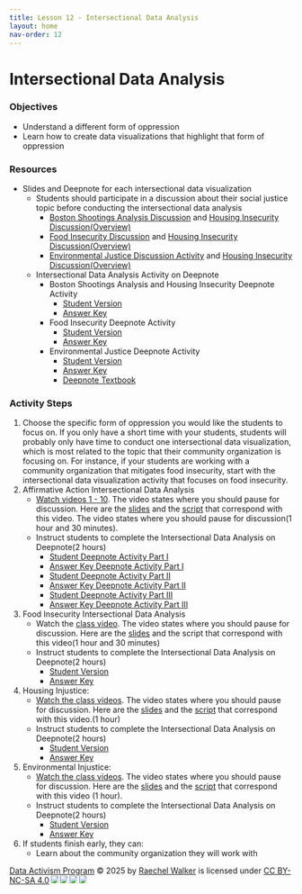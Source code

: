 ```yaml
---
title: Lesson 12 - Intersectional Data Analysis
layout: home
nav-order: 12
---
```


# Intersectional Data Analysis

### Objectives
- Understand a different form of oppression
- Learn how to create data visualizations that highlight that form of oppression

### Resources
- Slides and Deepnote for each intersectional data visualization
    - Students should participate in a discussion about their social justice topic before conducting the intersectional data analysis
        - <a href = "https://drive.google.com/file/d/1tmrOHszJBB2jpq5rsxJtV6W2rSoPtnPu/view?usp=drive_link">Boston Shootings Analysis Discussion</a> and <a href = "https://drive.google.com/file/d/1duKjhwtL7z7chP5ATJjOa882JGdGq3gU/view?usp=drive_link">Housing Insecurity Discussion(Overview)</a> 
        - <a href = "https://drive.google.com/file/d/1KVtEmIYiCTF9DbpFIr89jly0a0GJlyT8/view?usp=drive_link">Food Insecurity Discussion</a> and <a href = "https://drive.google.com/file/d/1duKjhwtL7z7chP5ATJjOa882JGdGq3gU/view?usp=drive_link">Housing Insecurity Discussion(Overview)</a>  
        - <a href = "https://drive.google.com/file/d/1IzTflXfUF2HDNCjSAfjlZsF4ooTWxvvZ/view?usp=drive_link">Environmental Justice Discussion Activity</a> and <a href = "https://drive.google.com/file/d/1duKjhwtL7z7chP5ATJjOa882JGdGq3gU/view?usp=drive_link">Housing Insecurity Discussion(Overview)</a> 
    - Intersectional Data Analysis Activity on Deepnote
        - Boston Shootings Analysis and Housing Insecurity Deepnote Activity
            - <a href = "https://deepnote.com/workspace/zyalcin-d4764c78-fb2a-417d-90ee-605c831cfba9/project/BostonShootingsAnalysis-for-Students-a4f7b167-5df3-4584-b2d4-b3e54f27c4b2/notebook/Boston%252520Shootings%252520-a307cc6d65b246d8befb3b98195a57f5">Student Version</a>
            - <a href = "https://deepnote.com/workspace/zyalcin-d4764c78-fb2a-417d-90ee-605c831cfba9/project/BostonShootingsAnalysis-Answer-key-80bfb82e-c848-4aca-9f34-ca6d080a4780/notebook/Boston%252520Shootings%252520-da9bb6712c9f482d9f162ce6b1f3f5ea">Answer Key</a>
        - Food Insecurity Deepnote Activity
            - <a href = "https://deepnote.com/workspace/sophias-workspace-083b57d7-2852-4c49-9869-ce86dcee3cdb/project/Student-Version-Analyzing-Food-Accessibility-in-Cambridge-MA-0510b53c-6124-44a4-90a8-bdc63c10e9aa/notebook/notebook-8e62ea5e32064eaeac841e5d8bcd9176">Student Version</a>
            - <a href = "https://deepnote.com/workspace/sophias-workspace-083b57d7-2852-4c49-9869-ce86dcee3cdb/project/Answer-Key-Food-Accessibility-in-Cambridge-MA-d73c099d-2be2-423c-9783-a7deeca58466/">Answer Key</a>
        - Environmental Justice Deepnote Activity
            - <a href = "https://deepnote.com/workspace/Data%252520Analysis-5eb28d0c-d74e-49ca-9303-14c553cb1cc7/project/Environmental-Activism-Duplicate-9ca57868-d64f-4795-84b4-c443ee6dac90/notebook/Analyzing%252520Environmental%252520Injustice%252520in%252520the%252520Boston-Area-StudentVersion-3dd827fe0fa74c9b916b5c353978a5ea">Student Version</a>
            - <a href = "https://deepnote.com/workspace/raechel-walker-5f09-b6ac8a54-6502-4dfc-9107-b6e9c1e3c323/project/Environmental-Activism-Duplicate-Duplicate-642117c0-b8d6-40f7-9582-0caa8a5e3eee/notebook/Most%252520Recent:Analyzing%252520Environmental%252520Injustice%252520in%252520the%252520Boston-Area-Answer%252520Key-0fe29bad03d147b98783b976e75a67bd">Answer Key</a>
            - <a href = "https://deepnote.com/workspace/random_name-3467efb7-1083-4442-ae55-95ed4d24ef8e/project/Functions-for-Intersectional-Data-Analysis-0d64eb80-6aae-49c6-a70f-d2452a380ee3/notebook/Data%252520Activism%252520Textbook-b5b9dd834ded4d88857b6d8b8d3b33e2">Deepnote Textbook</a>

### Activity Steps

1. Choose the specific form of oppression you would like the students to focus on. If you only have a short time with your students, students will probably only have time to conduct one intersectional data visualization, which is most related to the topic that their community organization is focusing on. For instance, if your students are working with a community organization that mitigates food insecurity, start with the intersectional data visualization activity that focuses on food insecurity.
2. Affirmative Action Intersectional Data Analysis
    - <a href = "https://drive.google.com/file/d/1XUk_JBN4xsR8wvku8vd6h1S1w2tGfqvZ/view?usp=drive_link">Watch videos 1 - 10</a>. The video states where you should pause for discussion.  Here are the <a href = "https://drive.google.com/file/d/15iAcP1uYWE9fqEZKIgsB70KbsQ4n4CK_/view?usp=drive_link">slides</a> and the <a href = "https://docs.google.com/document/d/14jw3dJiySj_yMnbOjIeWL1c2MyEeHFcOFBOXEcZBOR4/edit?tab=t.0">script</a> that correspond with this video.  The video states where you should pause for discussion(1 hour and 30 minutes). 
    - Instruct students to complete the Intersectional Data Analysis on Deepnote(2 hours)
        - <a href = "https://deepnote.com/workspace/media-lab-7b3bfd3f-e5db-4409-9dbf-6ff83ea4c293/project/College-Admittance-Intersectional-Analysis-Part-I-8fc98df9-6b9b-4dc3-a449-86f74c20741f/notebook/notebook-c5923ba2051c492eb370937f53422b71">Student Deepnote Activity Part I</a>
        - <a href = "https://deepnote.com/workspace/media-lab-7b3bfd3f-e5db-4409-9dbf-6ff83ea4c293/project/Answer-Key-Day-of-AI-College-Admittance-Intersectional-Analysis-Part-I-fcaf9fb9-1d69-4d72-a70c-e8d0110cfb86//notebook.ipynb">Answer Key Deepnote Activity Part I</a>
        - <a href = "https://deepnote.com/workspace/media-lab-7b3bfd3f-e5db-4409-9dbf-6ff83ea4c293/project/College-Admittance-Intersectional-Analysis-Part-II-c331255e-58cf-4fa5-a9bb-d9bd692b381b//notebook.ipynb">Student Deepnote Activity Part II</a>
        - <a href = "https://deepnote.com/workspace/media-lab-7b3bfd3f-e5db-4409-9dbf-6ff83ea4c293/project/Answer-Key-College-Admittance-Intersectional-Analysis-Part-II-90243812-d614-47d5-b0e7-0e8980b2c854//notebook.ipynb">Answer Key Deepnote Activity Part II</a>
        - <a href = "https://deepnote.com/workspace/media-lab-7b3bfd3f-e5db-4409-9dbf-6ff83ea4c293/project/College-Admittance-Intersectional-Analysis-Part-III-10ca4860-9f41-479c-8950-2fc38d7918a1//notebook.ipynb">Student Deepnote Activity Part III</a>
        - <a href = "https://deepnote.com/workspace/media-lab-7b3bfd3f-e5db-4409-9dbf-6ff83ea4c293/project/Answer-Key-College-Admittance-Intersectional-Analysis-Part-III-aa98f225-ff3e-462f-bd19-25f719074b6f//notebook.ipynb">Answer Key Deepnote Activity Part III</a>
3. Food Insecurity Intersectional Data Analysis
    - Watch the <a href = "https://drive.google.com/file/d/1XUk_JBN4xsR8wvku8vd6h1S1w2tGfqvZ/view?usp=drive_link">class video</a>. The video states where you should pause for discussion.  Here are the <a href = "https://drive.google.com/file/d/1KVtEmIYiCTF9DbpFIr89jly0a0GJlyT8/view?usp=drive_link">slides</a> and the script that correspond with this video(1 hour and 30 minutes) 
    - Instruct students to complete the Intersectional Data Analysis on Deepnote(2 hours) 
        - <a href = "https://deepnote.com/workspace/zyalcin-d4764c78-fb2a-417d-90ee-605c831cfba9/project/BostonShootingsAnalysis-for-Students-a4f7b167-5df3-4584-b2d4-b3e54f27c4b2/notebook/Boston%252520Shootings%252520-a307cc6d65b246d8befb3b98195a57f5">Student Version</a>
        - <a href = "https://deepnote.com/workspace/sophias-workspace-083b57d7-2852-4c49-9869-ce86dcee3cdb/project/Answer-Key-Food-Accessibility-in-Cambridge-MA-d73c099d-2be2-423c-9783-a7deeca58466/">Answer Key</a>
4. Housing Injustice:
    - <a href = "https://drive.google.com/file/d/1XUk_JBN4xsR8wvku8vd6h1S1w2tGfqvZ/view?usp=drive_link">Watch the class videos</a>. The video states where you should pause for discussion.  Here are the <a href = "https://drive.google.com/file/d/1duKjhwtL7z7chP5ATJjOa882JGdGq3gU/view?usp=drive_link">slides</a> and the <a href = "https://docs.google.com/document/d/1N3OKDvtwOyH_TNCkb8OcWMtySWWC_fzTt7OdGffVOAo/edit?tab=t.0">script</a> that correspond with this video.(1 hour) 
    - Instruct students to complete the Intersectional Data Analysis on Deepnote(2 hours) 
        - <a href = "https://deepnote.com/workspace/zyalcin-d4764c78-fb2a-417d-90ee-605c831cfba9/project/BostonShootingsAnalysis-for-Students-a4f7b167-5df3-4584-b2d4-b3e54f27c4b2/notebook/Boston%252520Shootings%252520-a307cc6d65b246d8befb3b98195a57f5">Student Version</a>
        - <a href = "https://deepnote.com/workspace/zyalcin-d4764c78-fb2a-417d-90ee-605c831cfba9/project/BostonShootingsAnalysis-Answer-key-80bfb82e-c848-4aca-9f34-ca6d080a4780/notebook/Boston%252520Shootings%252520-da9bb6712c9f482d9f162ce6b1f3f5ea">Answer Key</a>
5. Environmental Injustice:
    - <a href = "https://drive.google.com/file/d/1XUk_JBN4xsR8wvku8vd6h1S1w2tGfqvZ/view?usp=drive_link">Watch the class videos</a>. The video states where you should pause for discussion.  Here are the <a href = "https://drive.google.com/file/d/1IzTflXfUF2HDNCjSAfjlZsF4ooTWxvvZ/view?usp=drive_link">slides</a> and the <a href = "https://docs.google.com/document/d/1orVKjd5Qkr-WZKdwS5Tt6PQWugHVdZbK0o0YAhqKMZI/edit?tab=t.0">script</a> that correspond with this video (1 hour). 
    - Instruct students to complete the Intersectional Data Analysis on Deepnote(2 hours) 
        - <a href = "https://deepnote.com/workspace/zyalcin-d4764c78-fb2a-417d-90ee-605c831cfba9/project/BostonShootingsAnalysis-for-Students-a4f7b167-5df3-4584-b2d4-b3e54f27c4b2/notebook/Boston%252520Shootings%252520-a307cc6d65b246d8befb3b98195a57f5">Student Version</a>
        - <a href = "https://deepnote.com/workspace/zyalcin-d4764c78-fb2a-417d-90ee-605c831cfba9/project/BostonShootingsAnalysis-Answer-key-80bfb82e-c848-4aca-9f34-ca6d080a4780/notebook/Boston%252520Shootings%252520-da9bb6712c9f482d9f162ce6b1f3f5ea">Answer Key</a>
6. If students finish early, they can: 
    - Learn about the community organization they will work with






<a href="https://creativecommons.org">Data Activism Program</a> © 2025 by <a href="https://creativecommons.org">Raechel Walker</a> is licensed under <a href="https://creativecommons.org/licenses/by-nc-sa/4.0/">CC BY-NC-SA 4.0</a><img src="https://mirrors.creativecommons.org/presskit/icons/cc.svg" style="max-width: 1em;max-height:1em;margin-left: .2em;"><img src="https://mirrors.creativecommons.org/presskit/icons/by.svg" style="max-width: 1em;max-height:1em;margin-left: .2em;"><img src="https://mirrors.creativecommons.org/presskit/icons/nc.svg" style="max-width: 1em;max-height:1em;margin-left: .2em;"><img src="https://mirrors.creativecommons.org/presskit/icons/sa.svg" style="max-width: 1em;max-height:1em;margin-left: .2em;">